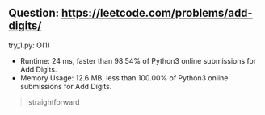 Question: https://leetcode.com/problems/add-digits/
---

try_1.py: O(1)

* Runtime: 24 ms, faster than 98.54% of Python3 online submissions for Add Digits.
* Memory Usage: 12.6 MB, less than 100.00% of Python3 online submissions for Add Digits.

> straightforward
